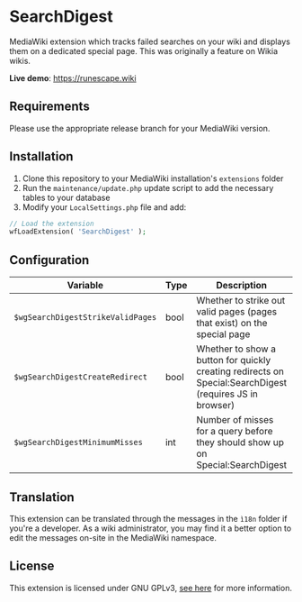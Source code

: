 # SearchDigest
MediaWiki extension which tracks failed searches on your wiki and displays them on a dedicated special page. This was originally a feature on Wikia wikis.

**Live demo**: https://runescape.wiki

## Requirements
Please use the appropriate release branch for your MediaWiki version.

## Installation

1. Clone this repository to your MediaWiki installation's `extensions` folder
2. Run the `maintenance/update.php` update script to add the necessary tables to your database
3. Modify your `LocalSettings.php` file and add:

```php
// Load the extension
wfLoadExtension( 'SearchDigest' );
```

## Configuration
| Variable | Type | Description | Default |
| --- | --- | --- | --- |
| `$wgSearchDigestStrikeValidPages` | bool | Whether to strike out valid pages (pages that exist) on the special page | `true`
| `$wgSearchDigestCreateRedirect` | bool | Whether to show a button for quickly creating redirects on Special:SearchDigest (requires JS in browser) | `true`
| `$wgSearchDigestMinimumMisses` | int | Number of misses for a query before they should show up on Special:SearchDigest | `10`

## Translation
This extension can be translated through the messages in the `ì18n` folder if you're a developer. As a wiki administrator, you may find it a better option to edit the messages on-site in the MediaWiki namespace.

## License
This extension is licensed under GNU GPLv3, [see here](LICENSE) for more information.